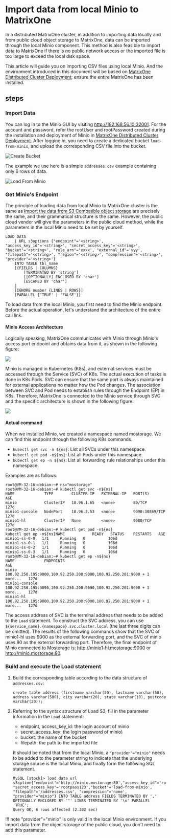 # Import data from local Minio to MatrixOne

In a distributed MatrixOne cluster, in addition to importing data locally and from public cloud object storage to MatrixOne, data can be imported through the local Minio component. This method is also feasible to import data to MatrixOne if there is no public network access or the imported file is too large to exceed the local disk space.

This article will guide you on importing CSV files using local Minio. And the environment introduced in this document will be based on [MatrixOne Distributed Cluster Deployment](deploy-MatrixOne-cluster.md); ensure the entire MatrixOne has been installed.

## steps

### Import Data

You can log in to the Minio GUI by visiting http://192.168.56.10:32001. For the account and password, refer the rootUser and rootPassword created during the installation and deployment of Minio in [MatrixOne Distributed Cluster Deployment](deploy-MatrixOne-cluster.md). After logging in, you need to create a dedicated bucket `load-from-minio`, and upload the corresponding CSV file into the bucket.

![Create Bucket](https://github.com/matrixorigin/artwork/blob/main/docs/deploy/import/minio-create-bucket.png?raw=true)

The example we use here is a simple `addresses.csv` example containing only 6 rows of data.

![Load From Minio](https://github.com/matrixorigin/artwork/blob/main/docs/deploy/import/load-from-minio.png?raw=true)

### Get Minio's Endpoint

The principle of loading data from local Minio to MatrixOne cluster is the same as [Import the data from S3 Compatible object storage](../Develop/import-data/bulk-load/load-s3.md) are precisely the same, and their grammatical structure is the same. However, the public cloud vendor will give the parameters in the public cloud method, while the parameters in the local Minio need to be set by yourself.

```
LOAD DATA
    | URL s3options {"endpoint"='<string>', "access_key_id"='<string>', "secret_access_key"='<string>', "bucket"='<string>', "role_arn"='xxxx', "external_id"='yyy', "filepath"='<string>', "region"='<string>', "compression"='<string>', "provider"='<string>'}
    INTO TABLE tbl_name
    [{FIELDS | COLUMNS}
        [TERMINATED BY 'string']
        [[OPTIONALLY] ENCLOSED BY 'char']
        [ESCAPED BY 'char']
    ]
    [IGNORE number {LINES | ROWS}]
    [PARALLEL {'TRUE' | 'FALSE'}]
```

To load data from the local Minio, you first need to find the Minio endpoint. Before the actual operation, let's understand the architecture of the entire call link.

#### Minio Access Architecture

Logically speaking, MatrixOne communicates with Minio through Minio's access port endpoint and obtains data from it, as shown in the following figure:

![](https://github.com/matrixorigin/artwork/blob/main/docs/deploy/import/minio-logical-call.png?raw=true)

Minio is managed in Kubernetes (K8s), and external services must be accessed through the Service (SVC) of K8s. The actual execution of tasks is done in K8s Pods. SVC can ensure that the same port is always maintained for external applications no matter how the Pod changes. The association between SVC and Pod needs to establish rules through the Endpoint (EP) in K8s. Therefore, MatrixOne is connected to the Minio service through SVC and the specific architecture is shown in the following figure:

![](https://github.com/matrixorigin/artwork/blob/main/docs/deploy/import/minio-real-call.png?raw=true)

#### Actual command

When we installed Minio, we created a namespace named mostorage. We can find this endpoint through the following K8s commands.

- `kubectl get svc -n ${ns}`: List all SVCs under this namespace.
- `kubectl get pod -n${ns}`: List all Pods under this namespace.
- `kubectl get ep -n ${ns}`: List all forwarding rule relationships under this namespace.

Examples are as follows:

```
root@VM-32-16-debian:~# ns="mostorage"
root@VM-32-16-debian:~# kubectl get svc -n${ns}
NAME             TYPE        CLUSTER-IP   EXTERNAL-IP   PORT(S)          AGE
minio            ClusterIP   10.96.1.65   <none>        80/TCP           127d
minio1-console   NodePort    10.96.3.53   <none>        9090:30869/TCP   127d
minio1-hl        ClusterIP   None         <none>        9000/TCP         127d
root@VM-32-16-debian:~# kubectl get pod -n${ns}
kubectl get ep -n${ns}NAME            READY   STATUS    RESTARTS   AGE
minio1-ss-0-0   1/1     Running   0          106d
minio1-ss-0-1   1/1     Running   0          106d
minio1-ss-0-2   1/1     Running   0          106d
minio1-ss-0-3   1/1     Running   0          106d
root@VM-32-16-debian:~# kubectl get ep -n${ns}
NAME             ENDPOINTS                                                                 AGE
minio            100.92.250.195:9000,100.92.250.200:9000,100.92.250.201:9000 + 1 more...   127d
minio1-console   100.92.250.195:9090,100.92.250.200:9090,100.92.250.201:9090 + 1 more...   127d
minio1-hl        100.92.250.195:9000,100.92.250.200:9000,100.92.250.201:9000 + 1 more...   127d
```

The access address of SVC is the terminal address that needs to be added to the `Load` statement. To construct the SVC address, you can use `${service_name}.{namespace}.svc.cluster.local` (the last three digits can be omitted). The results of the following commands show that the SVC of minio1-hl uses 9000 as the external forwarding port, and the SVC of minio uses 80 as the external forwarding port. Therefore, the final endpoint of Minio connected to Mostorage is: <http://minio1-hl.mostorage:9000> or <http://minio.mostorage:80>.

### Build and execute the Load statement

1. Build the corresponding table according to the data structure of `addresses.csv`:

    ```
    create table address (firstname varchar(50), lastname varchar(50), address varchar(500), city varchar(20), state varchar(10), postcode varchar(20));
    ```

2. Referring to the syntax structure of Load S3, fill in the parameter information in the `Load` statement:

    - endpoint, access_key_id: the login account of minio
    - secret_access_key: the login password of minio)
    - bucket: the name of the bucket
    - filepath: the path to the imported file

    It should be noted that from the local Minio, a `"provider"="minio"` needs to be added to the parameter string to indicate that the underlying storage source is the local Minio, and finally form the following SQL statement.

    ```
    MySQL [stock]> load data url s3option{"endpoint"='http://minio.mostorage:80',"access_key_id"='rootuser', "secret_access_key"='rootpass123',"bucket"='load-from-minio', "filepath"='/addresses.csv', "compression"='none', "provider"="minio"} INTO TABLE address FIELDS TERMINATED BY ',' OPTIONALLY ENCLOSED BY '"' LINES TERMINATED BY '\n' PARALLEL 'TRUE';
    Query OK, 6 rows affected (2.302 sec)
    ```

!!! note
    "provider"="minio" is only valid in the local Minio environment. If you import data from the object storage of the public cloud, you don't need to add this parameter.
